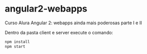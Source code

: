 # angular2-webapps
Curso Alura Angular 2: webapps ainda mais poderosas parte I e II

Dentro da pasta client e server execute o comando:

```bash
npm install 
npm start
```

